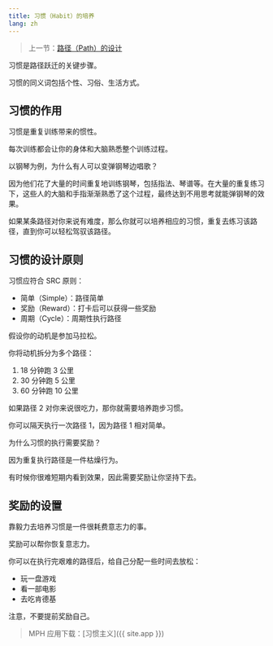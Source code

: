 ```yaml
---
title: 习惯（Habit）的培养
lang: zh
---
```


> 上一节：[路径（Path）的设计](./path)

习惯是路径跃迁的关键步骤。

习惯的同义词包括个性、习俗、生活方式。

## 习惯的作用

习惯是重复训练带来的惯性。

每次训练都会让你的身体和大脑熟悉整个训练过程。

以钢琴为例，为什么有人可以变弹钢琴边唱歌？

因为他们花了大量的时间重复地训练钢琴，包括指法、琴谱等。在大量的重复练习下，这些人的大脑和手指渐渐熟悉了这个过程，最终达到不用思考就能弹钢琴的效果。

如果某条路径对你来说有难度，那么你就可以培养相应的习惯，重复去练习该路径，直到你可以轻松驾驭该路径。

## 习惯的设计原则

习惯应符合 SRC 原则：

- 简单（Simple）：路径简单
- 奖励（Reward）：打卡后可以获得一些奖励
- 周期（Cycle）：周期性执行路径

假设你的动机是参加马拉松。

你将动机拆分为多个路径：

1. 18 分钟跑 3 公里
2. 30 分钟跑 5 公里
3. 60 分钟跑 10 公里

如果路径 2 对你来说很吃力，那你就需要培养跑步习惯。

你可以隔天执行一次路径 1，因为路径 1 相对简单。

为什么习惯的执行需要奖励？

因为重复执行路径是一件枯燥行为。

有时候你很难短期内看到效果，因此需要奖励让你坚持下去。

## 奖励的设置

靠毅力去培养习惯是一件很耗费意志力的事。

奖励可以帮你恢复意志力。

你可以在执行完艰难的路径后，给自己分配一些时间去放松：

- 玩一盘游戏
- 看一部电影
- 去吃肯德基

注意，不要提前奖励自己。

> MPH 应用下载：[习惯主义]({{ site.app }})